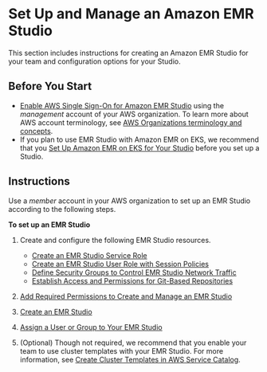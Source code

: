 # Set Up and Manage an Amazon EMR Studio<a name="emr-studio-set-up"></a>

This section includes instructions for creating an Amazon EMR Studio for your team and configuration options for your Studio\.

## Before You Start<a name="emr-studio-set-up-prereqs"></a>
+ [Enable AWS Single Sign\-On for Amazon EMR Studio](emr-studio-enable-sso.md) using the *management* account of your AWS organization\. To learn more about AWS account terminology, see [AWS Organizations terminology and concepts](https://docs.aws.amazon.com/organizations/latest/userguide/orgs_getting-started_concepts.html)\. 
+ If you plan to use EMR Studio with Amazon EMR on EKS, we recommend that you [Set Up Amazon EMR on EKS for Your Studio](emr-studio-create-eks-cluster.md) before you set up a Studio\.

## Instructions<a name="emr-studio-set-up-instructions"></a>

Use a *member* account in your AWS organization to set up an EMR Studio according to the following steps\.

**To set up an EMR Studio**

1. Create and configure the following EMR Studio resources\.
   + [Create an EMR Studio Service Role](emr-studio-service-role.md)
   + [Create an EMR Studio User Role with Session Policies](emr-studio-user-role.md)
   + [Define Security Groups to Control EMR Studio Network Traffic](emr-studio-security-groups.md)
   + [Establish Access and Permissions for Git\-Based Repositories](emr-studio-enable-git.md)

1. [Add Required Permissions to Create and Manage an EMR Studio](emr-studio-admin-permissions.md)

1. [Create an EMR Studio](emr-studio-create-studio.md)

1. [Assign a User or Group to Your EMR Studio](emr-studio-manage-users.md#emr-studio-assign-users-groups)

1. \(Optional\) Though not required, we recommend that you enable your team to use cluster templates with your EMR Studio\. For more information, see [Create Cluster Templates in AWS Service Catalog](emr-studio-cluster-templates.md)\.